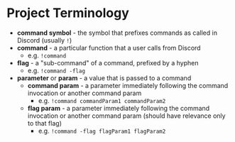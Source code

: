 # Project Terminology
* **command symbol** - the symbol that prefixes commands as called in Discord (usually `!`)
* **command** - a particular function that a user calls from Discord
  * e.g. `!command`
* **flag** - a "sub-command" of a command, prefixed by a hyphen
  * e.g. `!command -flag`
* **parameter** or **param** - a value that is passed to a command
  * **command param** - a parameter immediately following the command invocation or another command param
    * e.g. `!command commandParam1 commandParam2`
  * **flag param** - a parameter immediately following the command invocation or another command param (should have relevance only to that flag)
    * e.g. `!command -flag flagParam1 flagParam2`
